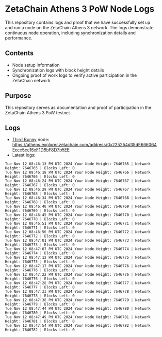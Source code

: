 # ZetaChain Athens 3 PoW Node Logs
This repository contains logs and proof that we have successfully set up and run a node on the ZetaChain Athens 3 network. The logs demonstrate continuous node operation, including synchronization details and performance.

## Contents
- Node setup information
- Synchronization logs with block height details
- Ongoing proof of work logs to verify active participation in the ZetaChain network

## Purpose
This repository serves as documentation and proof of participation in the ZetaChain Athens 3 PoW testnet.

## Logs

- [Third Bunny](https://thirdbunny.xyz/) node: https://athens.explorer.zetachain.com/address/0x225254d35dE666064Eccc5ce16eF1D8bF8D7b5EE
- Latest logs:
```
Tue Nov 12 08:46:13 PM UTC 2024 Your Node Height: 7646765 | Network Height: 7646765 | Blocks Left: 0
Tue Nov 12 08:46:18 PM UTC 2024 Your Node Height: 7646766 | Network Height: 7646766 | Blocks Left: 0
Tue Nov 12 08:46:24 PM UTC 2024 Your Node Height: 7646767 | Network Height: 7646767 | Blocks Left: 0
Tue Nov 12 08:46:29 PM UTC 2024 Your Node Height: 7646767 | Network Height: 7646768 | Blocks Left: 1
Tue Nov 12 08:46:34 PM UTC 2024 Your Node Height: 7646768 | Network Height: 7646768 | Blocks Left: 0
Tue Nov 12 08:46:40 PM UTC 2024 Your Node Height: 7646769 | Network Height: 7646769 | Blocks Left: 0
Tue Nov 12 08:46:45 PM UTC 2024 Your Node Height: 7646770 | Network Height: 7646770 | Blocks Left: 0
Tue Nov 12 08:46:51 PM UTC 2024 Your Node Height: 7646771 | Network Height: 7646771 | Blocks Left: 0
Tue Nov 12 08:46:56 PM UTC 2024 Your Node Height: 7646772 | Network Height: 7646772 | Blocks Left: 0
Tue Nov 12 08:47:01 PM UTC 2024 Your Node Height: 7646773 | Network Height: 7646773 | Blocks Left: 0
Tue Nov 12 08:47:07 PM UTC 2024 Your Node Height: 7646774 | Network Height: 7646774 | Blocks Left: 0
Tue Nov 12 08:47:12 PM UTC 2024 Your Node Height: 7646775 | Network Height: 7646775 | Blocks Left: 0
Tue Nov 12 08:47:17 PM UTC 2024 Your Node Height: 7646776 | Network Height: 7646776 | Blocks Left: 0
Tue Nov 12 08:47:22 PM UTC 2024 Your Node Height: 7646776 | Network Height: 7646776 | Blocks Left: 0
Tue Nov 12 08:47:28 PM UTC 2024 Your Node Height: 7646777 | Network Height: 7646777 | Blocks Left: 0
Tue Nov 12 08:47:33 PM UTC 2024 Your Node Height: 7646778 | Network Height: 7646778 | Blocks Left: 0
Tue Nov 12 08:47:38 PM UTC 2024 Your Node Height: 7646779 | Network Height: 7646779 | Blocks Left: 0
Tue Nov 12 08:47:44 PM UTC 2024 Your Node Height: 7646780 | Network Height: 7646780 | Blocks Left: 0
Tue Nov 12 08:47:49 PM UTC 2024 Your Node Height: 7646781 | Network Height: 7646781 | Blocks Left: 0
Tue Nov 12 08:47:54 PM UTC 2024 Your Node Height: 7646782 | Network Height: 7646782 | Blocks Left: 0
```
